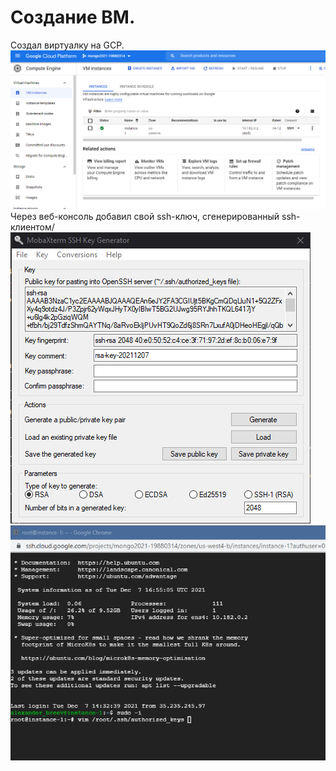 # Создание ВМ.
Создал виртуалку на GCP.
![alt text](https://github.com/kot-mechanic/mongodb_otus/blob/main/screen/2021-12-07%2019_23_44-Window.png)
Через веб-консоль добавил свой ssh-ключ, сгенерированный ssh-клиентом/
![alt text](https://github.com/kot-mechanic/mongodb_otus/blob/main/screen/2021-12-07%2019_50_58-Window.png)
![alt text](https://github.com/kot-mechanic/mongodb_otus/blob/main/screen/2021-12-07%2019_55_52-Window.png)
